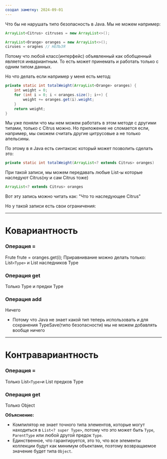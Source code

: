 ```yaml
---
создал заметку: 2024-09-01
---
```

Что бы не нарушать типо безопасность в Java. Мы не можем например: 


```java
ArrayList<Citrus> сitruses = new ArrayList<>();

ArrayList<Orange> oranges = new ArrayList<>();
ciruses = oragnes // НЕЛЬЗЯ
```

Потому что любой класс(интерфейс) объявленный как обобщенный является инвариантным. То есть может принемать и работать только с одним типом данных.

Но что делать если например у меня есть метод: 


```java
private static int totalWeight(ArrayList<Orange> oranges) {  
    int weight = 0;  
    for (int i = 0; i < oranges.size(); i++) {  
        weight += oranges.get(i).weight;  
    }  
    return weight;  
}
```

Мы уже поняли что мы нем можем работать в этом методе с другими типами, только с Citrus можно. 
Но приложение не сломается если, например, мы сможем считать другие цитрусовые а не только апельсины. 

По этому в я Java есть синтаксис который может позволить сделать это: 


```java
private static int totalWeight(ArrayList<? extends Citrus> oranges)
```
При такой записи, мы можем передавать любые List-ы которые наследуют Citrus(ну и сам Citrus тоже)


```java
ArrayList<? extends Citrus> oranges
```
Вот эту запись можно читать как: "Что то наследующее Citrus"

Но у такой записи есть свои ограничения: 

---
# Ковариантность

### Операция =
 Frute frute  = oranges.get(i);
Приравнивание можно делать только: List`<Type>` и List наследников Type

### Операция get

Только Type и предки Type

### Операция add 
Ничего
 -  Потому что Java не знает какой тип теперь использовать и для сохранения TypeSave(типо безопасности) мы не можем добавлять вообще ничего
---
# Контравариантность

### Операция = 
Только List`<Type>`и List предков Type

### Операция get
Только Object

**Объяснение:**

- Компилятор не знает точного типа элементов, которые могут находиться в `List<? super Type>`, потому что это может быть `Type`, `ParentType` или любой другой предок `Type`.
- Единственное, что гарантируется, это то, что все элементы коллекции будут как минимум объектами, поэтому возвращаемое значение будет типа `Object`.